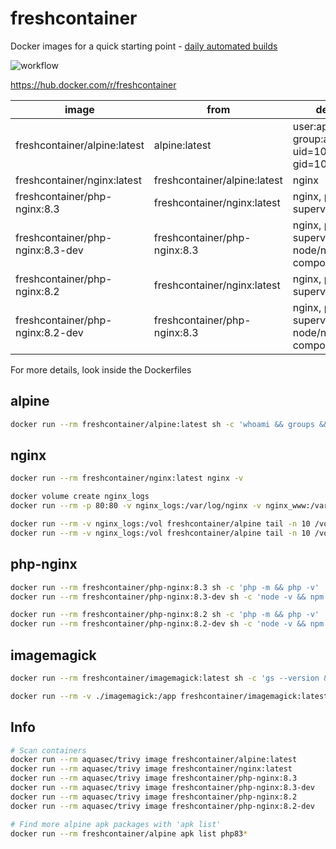 # freshcontainer

Docker images for a quick starting point - [daily automated builds](https://github.com/rboonzaijer/freshcontainer/blob/main/.github/workflows/build-and-push-containers.yml)

![workflow](https://github.com/rboonzaijer/freshcontainer/actions/workflows/build-and-push-containers.yml/badge.svg)

https://hub.docker.com/r/freshcontainer

| image | from | details |
|-|-|-|
freshcontainer/alpine:latest | alpine:latest | user:appuser, group:appgroup, uid=1000, gid=1000 |
freshcontainer/nginx:latest | freshcontainer/alpine:latest | nginx |
freshcontainer/php-nginx:8.3 | freshcontainer/nginx:latest | nginx, php8.3, supervisor |
freshcontainer/php-nginx:8.3-dev | freshcontainer/php-nginx:8.3 | nginx, php8.3, supervisor, node/npm, composer |
freshcontainer/php-nginx:8.2 | freshcontainer/nginx:latest | nginx, php8.2, supervisor |
freshcontainer/php-nginx:8.2-dev | freshcontainer/php-nginx:8.3 | nginx, php8.2, supervisor, node/npm, composer |

For more details, look inside the Dockerfiles

## alpine

```bash
docker run --rm freshcontainer/alpine:latest sh -c 'whoami && groups && id -u && id -g'
```

## nginx

```bash
docker run --rm freshcontainer/nginx:latest nginx -v
```

```bash
docker volume create nginx_logs
docker run --rm -p 80:80 -v nginx_logs:/var/log/nginx -v nginx_www:/var/www/html freshcontainer/nginx

docker run --rm -v nginx_logs:/vol freshcontainer/alpine tail -n 10 /vol/nginx-default-access.log
docker run --rm -v nginx_logs:/vol freshcontainer/alpine tail -n 10 /vol/nginx-default-error.log
```

## php-nginx

```bash
docker run --rm freshcontainer/php-nginx:8.3 sh -c 'php -m && php -v'
docker run --rm freshcontainer/php-nginx:8.3-dev sh -c 'node -v && npm -v && composer diagnose'

docker run --rm freshcontainer/php-nginx:8.2 sh -c 'php -m && php -v'
docker run --rm freshcontainer/php-nginx:8.2-dev sh -c 'node -v && npm -v && composer diagnose'
```

## imagemagick

```bash
docker run --rm freshcontainer/imagemagick:latest sh -c 'gs --version && convert -version'
```

```bash
docker run --rm -v ./imagemagick:/app freshcontainer/imagemagick:latest convert logo.png target-logo.webp
```

## Info

```bash
# Scan containers
docker run --rm aquasec/trivy image freshcontainer/alpine:latest
docker run --rm aquasec/trivy image freshcontainer/nginx:latest
docker run --rm aquasec/trivy image freshcontainer/php-nginx:8.3
docker run --rm aquasec/trivy image freshcontainer/php-nginx:8.3-dev
docker run --rm aquasec/trivy image freshcontainer/php-nginx:8.2
docker run --rm aquasec/trivy image freshcontainer/php-nginx:8.2-dev

# Find more alpine apk packages with 'apk list'
docker run --rm freshcontainer/alpine apk list php83*
```
